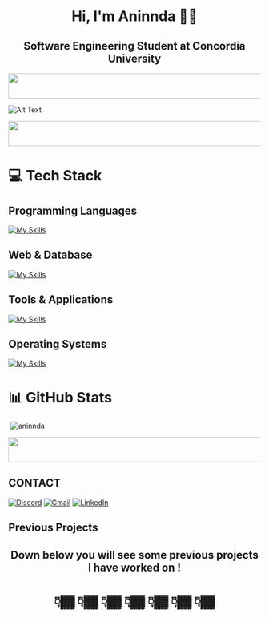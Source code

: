

## <h1 align="center">Hi, I'm Aninnda 👋🏽</h1>

<h2 align="center">Software Engineering Student at Concordia University</h2>
<img src="https://media1.tenor.com/m/rC1vAt-kMCoAAAAd/line-neon.gif" height = "50" width="1012">

![Alt Text](https://preview.redd.it/05uhd2ihjs671.gif?width=1920&auto=webp&s=2cfe2e79dafaccd849f4d2b7f2622ea565c748af) 

<img src="https://media1.tenor.com/m/rC1vAt-kMCoAAAAd/line-neon.gif" height = "50" width="1012">

<h1> 💻 Tech Stack</h1>

## Programming Languages
[![My Skills](https://skillicons.dev/icons?i=java,javascript,ts,py,c,clojure&theme=light)](https://skillicons.dev)

## Web & Database
[![My Skills](https://skillicons.dev/icons?i=html,css,react,nodejs,mysql&theme=light)](https://skillicons.dev)

## Tools & Applications
[![My Skills](https://skillicons.dev/icons?i=git,github,docker,vscode,idea,eclipse,&theme=dark)](https://skillicons.dev)

## Operating Systems
[![My Skills](https://skillicons.dev/icons?i=apple,windows&theme=light)](https://skillicons.dev)

<h1> 📊 GitHub Stats </h1>
<p>&nbsp;<img align="center" src="https://github-readme-stats.vercel.app/api?username=aninnda&show_icons=true&locale=en" alt="aninnda" /></p>

<img src="https://media1.tenor.com/m/rC1vAt-kMCoAAAAd/line-neon.gif" height = "50" width="1012">

## CONTACT 
[![Discord](https://img.shields.io/badge/Discord-plugwalk9847-7289da?style=for-the-badge&logo=discord)](https://discord.com/users/plugwalk9847)
[![Gmail](https://img.shields.io/badge/Gmail-aanoudatta%40gmail.com-D14836?style=for-the-badge&logo=gmail)](mailto:aanoudatta@gmail.com)
[![LinkedIn](https://img.shields.io/badge/LinkedIn-Aninnda%20Kumar%20Datta-0077B5?style=for-the-badge&logo=linkedin)](https://www.linkedin.com/in/aninnda-kumar-datta-80b3682b9)

## Previous Projects
<h2 align="center"> Down below you will see some previous projects I have worked on ! </h2>
<h1 align="center">👇🏾 👇🏾 👇🏾 👇🏾 👇🏾 👇🏾 👇🏾</h1>

  
